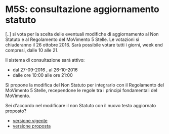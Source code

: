# M5S: consultazione aggiornamento statuto

[..] si vota per la scelta delle eventuali modifiche di aggiornamento al Non Statuto e al Regolamento del MoVimento 5 Stelle.
Le votazioni si chiuderanno il 26 ottobre 2016.
Sarà possibile votare tutti i giorni, week end compresi, dalle 10 alle 21.

Il sistema di consultazione sarà attivo:

- dal 27-09-2016 , al 26-10-2016
- dalle ore 10:00 alle ore 21:00

Si propone la modifica del Non Statuto per integrarlo con il Regolamento del MoVimento 5 Stelle, recependone le regole tra i principi fondamentali del MoVimento.

Sei d'accordo nel modificare il non Statuto con il nuovo testo aggiornato proposto?
- [versione vigente](/attuale.md)
- [versione proposta](/proposta.md)
